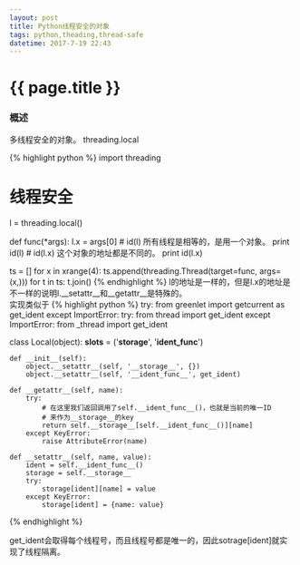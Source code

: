 ```yaml
---
layout: post
title: Python线程安全的对象
tags: python,theading,thread-safe
datetime: 2017-7-19 22:43
---
```


{{ page.title }}
================

### 概述
多线程安全的对象。
threading.local

{% highlight python %}
import threading

# 线程安全
l = threading.local()

def func(*args):
    l.x = args[0]
    # id(l) 所有线程是相等的，是用一个对象。
    print id(l)
    # id(l.x) 这个对象的地址都是不同的。
    print id(l.x)
   
ts = []
for x in xrange(4):
    ts.append(threading.Thread(target=func, args=(x,)))
for t in ts:
    t.join()
{% endhighlight %}
l的地址是一样的，但是l.x的地址是不一样的说明l.__setattr__和__getattr__是特殊的。<br/>
实现类似于
{% highlight python %}
try:
    from greenlet import getcurrent as get_ident
except ImportError:
    try:
        from thread import get_ident
    except ImportError:
        from _thread import get_ident


class Local(object):
    __slots__ = ('__storage__', '__ident_func__')

    def __init__(self):
        object.__setattr__(self, '__storage__', {})
        object.__setattr__(self, '__ident_func__', get_ident)
        
    def __getattr__(self, name):
        try:
            # 在这里我们返回调用了self.__ident_func__()，也就是当前的唯一ID
            # 来作为__storage__的key
            return self.__storage__[self.__ident_func__()][name]
        except KeyError:
            raise AttributeError(name)

    def __setattr__(self, name, value):
        ident = self.__ident_func__()
        storage = self.__storage__
        try:
            storage[ident][name] = value
        except KeyError:
            storage[ident] = {name: value}
{% endhighlight %}
<p>
get_ident会取得每个线程号，而且线程号都是唯一的，因此sotrage[ident]就实现了线程隔离。
</p>
